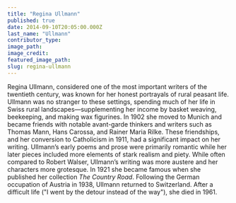 ```yaml
---
title: "Regina Ullmann"
published: true
date: 2014-09-10T20:05:00.000Z
last_name: "Ullmann"
contributor_type:
image_path:
image_credit:
featured_image_path:
slug: regina-ullmann
---
```


Regina Ullmann, considered one of the most important writers of the twentieth century, was known for her honest portrayals of rural peasant life. Ullmann was no stranger to these settings, spending much of her life in Swiss rural landscapes—supplementing her income by basket weaving, beekeeping, and making wax figurines. In 1902 she moved to Munich and became friends with notable avant-garde thinkers and writers such as Thomas Mann, Hans Carossa, and Rainer Maria Rilke. These friendships, and her conversion to Catholicism in 1911, had a significant impact on her writing. Ullmann’s early poems and prose were primarily romantic while her later pieces included more elements of stark realism and piety. While often compared to Robert Walser, Ullmann’s writing was more austere and her characters more grotesque. In 1921 she became famous when she published her collection _The Country Road_. Following the German occupation of Austria in 1938, Ullmann returned to Switzerland. After a difficult life ("I went by the detour instead of the way"), she died in 1961.

